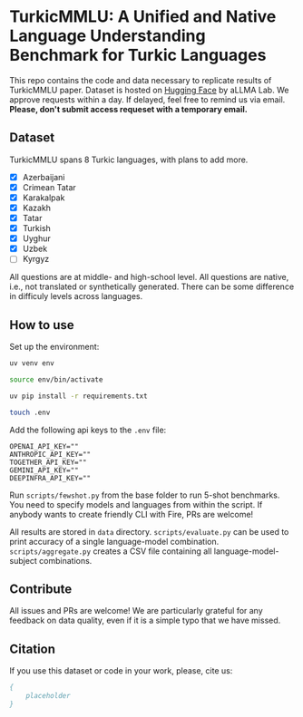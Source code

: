 # TurkicMMLU: A Unified and Native Language Understanding Benchmark for Turkic Languages

This repo contains the code and data necessary to replicate results of TurkicMMLU paper. Dataset is hosted on [Hugging Face](https://huggingface.co/datasets/allmalab/TurkicMMLU) by aLLMA Lab. We approve requests within a day. If delayed, feel free to remind us via email. **Please, don't submit access requeset with a temporary email.**

## Dataset
TurkicMMLU spans 8 Turkic languages, with plans to add more.
- [x] Azerbaijani
- [x] Crimean Tatar
- [x] Karakalpak
- [x] Kazakh
- [x] Tatar
- [x] Turkish
- [x] Uyghur
- [x] Uzbek
- [ ] Kyrgyz

All questions are at middle- and high-school level. All questions are native, i.e., not translated or synthetically generated. There can be some difference in difficuly levels across languages.
## How to use
Set up the environment:
```sh
uv venv env

source env/bin/activate

uv pip install -r requirements.txt

touch .env
```

Add the following api keys to the `.env` file:
```
OPENAI_API_KEY=""
ANTHROPIC_API_KEY=""
TOGETHER_API_KEY=""
GEMINI_API_KEY=""
DEEPINFRA_API_KEY=""
```

Run `scripts/fewshot.py` from the base folder to run 5-shot benchmarks. You need to specify models and languages from within the script. If anybody wants to create friendly CLI with Fire, PRs are welcome!

All results are stored in `data` directory. `scripts/evaluate.py` can be used to print accuracy of a single language-model combination. `scripts/aggregate.py` creates a CSV file containing all language-model-subject combinations.

## Contribute
All issues and PRs are welcome! We are particularly grateful for any feedback on data quality, even if it is a simple typo that we have missed.

## Citation
If you use this dataset or code in your work, please, cite us:
```bib
{
    placeholder
}
```
